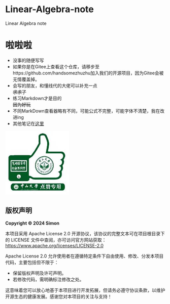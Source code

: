 # Linear-Algebra-note
Linear Algebra note
# 啦啦啦
* 没事的随便写写
* 如果你是在Gitee上查看这个仓库，请移步至https://github.com/handsomezhuzhu加入我们的开源项目，因为Gitee会被无情覆盖掉。
* 会写的朋友，和懂线代的大佬可以补充一点  
  ~~求求了~~
* 练习Markdown才是目的  
  ~~因为好玩~~
* 不同MarkDown查看器略有不同，可能公式不完整，可能字体不清楚，我在改进ing
* 其他笔记在[这里](https://github.com/handsomezhuzhu/other_note)
  
![666](https://github.com/handsomezhuzhu/sysu_matrix_homework/blob/main/other/666.jpg)




## 版权声明
**Copyright © 2024 Simon**

本项目采用 Apache License 2.0 开源协议，该协议的完整文本可在项目根目录下的 LICENSE 文件中查阅，亦可访问官方网站获取：https://www.apache.org/licenses/LICENSE-2.0

Apache License 2.0 允许使用者在遵循特定条件下自由使用、修改、分发本项目代码，主要包括但不限于：
- 保留版权声明及许可声明。
- 若修改代码，需明确标注修改之处。

这意味着您可以放心地基于本项目进行开发拓展，但请务必遵守协议条款，以维护开源生态的健康发展。感谢您对本项目的关注与支持！
